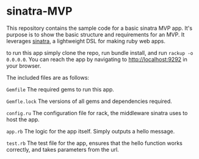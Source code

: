# sinatra-MVP

This repository contains the sample code for a basic sinatra MVP app. It's purpose is to show the basic structure and
requirements for an MVP. It leverages [sinatra](http://www.sinatrarb.com), a lightweight DSL for making ruby web apps.

to run this app simply clone the repo, run bundle install, and run `rackup -o 0.0.0.0`.
You can reach the app by navigating to [http://localhost:9292](http://localhost:9292) in your browser.

The included files are as follows:

`Gemfile` The required gems to run this app.

`Gemfle.lock` The versions of all gems and dependencies required.

`config.ru` The configuration file for rack, the middleware sinatra uses to host the app.

`app.rb` The logic for the app itself. Simply outputs a hello message.

`test.rb` The test file for the app, ensures that the hello function works correctly, and takes parameters from the url.

